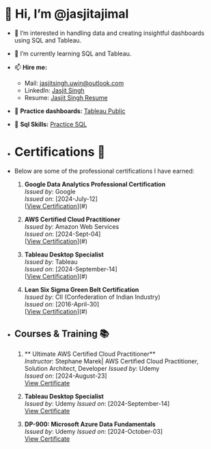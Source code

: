    # 👋 Hi, I’m @jasjitajimal

- 👀 I’m interested in handling data and creating insightful dashboards using SQL and Tableau.
- 🌱 I’m currently learning SQL and Tableau.

- 📫 **Hire me:** 
  - Mail: jasjitsingh.uwin@outlook.com
  - LinkedIn: [Jasjit Singh](https://www.linkedin.com/in/jasjitajimal/)
  - Resume: [Jasjit Singh Resume](https://1drv.ms/b/s!Aj5QaL7MqxL68lgsb8G8z1zczVy4?e=chk3qd)
- 🔗 **Practice dashboards:** [Tableau Public](https://public.tableau.com/app/profile/jasjitajimal/vizzes)
- 🔗 **Sql Skills:** [Practice SQL](https://github.com/jasjitajimal/practice_sql)

- # Certifications 📜
- Below are some of the professional certifications I have earned:

  1.  **Google Data Analytics Professional Certification**  
      *Issued by*: Google  
      *Issued on*: [2024-July-12]  
      [[View Certification](https://www.coursera.org/account/accomplishments/specialization/S9EMWZ75VZUA)](#)

  2. **AWS Certified Cloud Practitioner**  
     *Issued by*: Amazon Web Services  
     *Issued on*: [2024-Sept-04]  
     [[View Certification](https://cp.certmetrics.com/amazon/en/public/verify/credential/8b4fb516c2c74b0bafbe09f644a95dbf)](#)  

  3. **Tableau Desktop Specialist**  
     *Issued by*: Tableau  
     *Issued on*: [2024-September-14]  
     [[View Certification](https://1drv.ms/b/s!Aj5QaL7MqxL6gZ4aDVqDpJLCN2Gj-g?e=okqhWg)](#)

  4. **Lean Six Sigma Green Belt Certification**  
     *Issued by*: CII (Confederation of Indian Industry)  
     *Issued on*: [2016-April-30]  
     [[View Certification](https://1drv.ms/b/s!Aj5QaL7MqxL6gZgjU8g_MpGLZAog8Q?e=XcZ2Qj)](#)

- ## Courses & Training 📚
  1. ** Ultimate AWS Certified Cloud Practitioner**  
   *Instructor*: Stephane Marek| AWS Certified Cloud Practitioner, Solution Architect, Developer
   *Issued by*: Udemy  
   *Issued on*: [2024-August-23]  
   [View Certificate](https://1drv.ms/b/s!Aj5QaL7MqxL6gZwaNrRoGzzXjvez8A?e=7d1Ta1)  

  2. **Tableau Desktop Specialist**  
   *Issued by*: Udemy 
   *Issued on*: [2024-September-14]  
   [View Certificate](https://1drv.ms/b/s!Aj5QaL7MqxL6gZ4E76hhSHM5sK8ztg?e=jSCchU)

  3. **DP-900: Microsoft Azure Data Fundamentals**  
   *Issued by*: Udemy
   *Issued on*: [2024-October-03]  
   [View Certificate](https://1drv.ms/b/s!Aj5QaL7MqxL6gZ8gjhZtsfVrYIzU9w?e=qYQJ7F)

